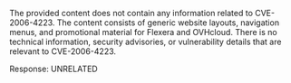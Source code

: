 The provided content does not contain any information related to CVE-2006-4223. The content consists of generic website layouts, navigation menus, and promotional material for Flexera and OVHcloud. There is no technical information, security advisories, or vulnerability details that are relevant to CVE-2006-4223.

Response: UNRELATED